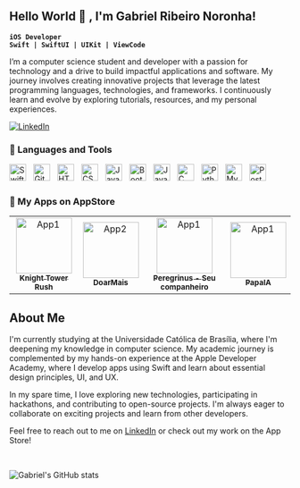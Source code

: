## Hello World 👋 , I'm Gabriel Ribeiro Noronha!

**`iOS Developer`** <br>
**`Swift | SwiftUI | UIKit | ViewCode `**


I’m a computer science student and developer with a passion for technology and a drive to build impactful applications and software. My journey involves creating innovative projects that leverage the latest programming languages, technologies, and frameworks. I continuously learn and evolve by exploring tutorials, resources, and my personal experiences.
<!--
**bielr98/bielr98** is a ✨ _special_ ✨ repository because its `README.md` (this file) appears on your GitHub profile.
Here are some ideas to get you started:
-->
[![LinkedIn](https://custom-icon-badges.demolab.com/badge/-LinkedIn-blue?style=for-the-badge&logo=linkedin&logoSource=feather&logoColor=white)](https://www.linkedin.com/in/gabriel-ribeiro-noronha/)

### 🧰 Languages and Tools
<img align="left" alt="Swift" width="30px" style="padding-right:10px;" src="https://cdn.jsdelivr.net/gh/devicons/devicon@latest/icons/swift/swift-original.svg" />
<img align="left" alt="Git" width="30px" style="padding-right:10px;" src="https://cdn.jsdelivr.net/gh/devicons/devicon/icons/git/git-original.svg" />
<img align="left" alt="HTML" width="30px" style="padding-right:10px;" src="https://cdn.jsdelivr.net/gh/devicons/devicon/icons/html5/html5-plain.svg" />
<img align="left" alt="CSS" width="30px" style="padding-right:10px;" src="https://cdn.jsdelivr.net/gh/devicons/devicon/icons/css3/css3-plain.svg" />
<img align="left" alt="JavaScript" width="30px" style="padding-right:10px;" src="https://cdn.jsdelivr.net/gh/devicons/devicon/icons/javascript/javascript-plain.svg" />
<img align="left" alt="BootsTrap" width="30px" style="padding-right:10px;" src="https://cdn.jsdelivr.net/gh/devicons/devicon@latest/icons/bootstrap/bootstrap-original.svg"/>
<img align="left" alt="Java" width="30px" style="padding-right:10px;" src="https://cdn.jsdelivr.net/gh/devicons/devicon/icons/java/java-original.svg"/>
<img align="left" alt="C" width="30px" style="padding-right:10px;" src="https://cdn.jsdelivr.net/gh/devicons/devicon/icons/c/c-original.svg"/>
<img align="left" alt="Python" width="30px" style="padding-right:10px;" src="https://cdn.jsdelivr.net/gh/devicons/devicon/icons/python/python-original.svg"/>
<img align="left" alt="MySQL" width="30px" style="padding-right:10px;" src="https://cdn.jsdelivr.net/gh/devicons/devicon/icons/mysql/mysql-original.svg"/>
<img align="left" alt="PostgreSQL" width="30px" style="padding-right:10px;" src="https://cdn.jsdelivr.net/gh/devicons/devicon/icons/postgresql/postgresql-original.svg"/>
<br>
<br>

### 📲 My Apps on AppStore

<table>
  <tr>
    <td align="center">
      <a href="https://apps.apple.com/br/app/knight-tower-rush/id6451394734">
        <img src="https://is1-ssl.mzstatic.com/image/thumb/Purple126/v4/60/7c/a8/607ca872-1b0e-02c0-0a46-a09152c8094b/AppIcon-1x_U007ephone-0-85-220.jpeg/246x0w.webp" width="100px;" alt="App1"/><br />
        <sub><b>Knight Tower Rush</b></sub>
      </a>
    </td>
    <td align="center">
      <a href="https://apps.apple.com/br/app/doarmais/id6470676984">
        <img src="https://is1-ssl.mzstatic.com/image/thumb/Purple116/v4/75/7d/52/757d5259-b6e5-9e23-ebe4-4abd26fb118c/AppIcon-0-0-1x_U007emarketing-0-7-0-sRGB-85-220.png/246x0w.webp" width="100px;" alt="App2"/><br />
        <sub><b>DoarMais</b></sub>
      </a>
    </td>
        <td align="center">
      <a href="https://apps.apple.com/br/app/peregrinus/id6717613991?l=en-GB">
        <img src="https://is1-ssl.mzstatic.com/image/thumb/Purple211/v4/dd/c8/0e/ddc80e2c-8242-7710-1ef8-d13027ada284/AppIcon-0-1x_U007ephone-0-1-85-220-0.png/246x0w.webp" width="100px;" alt="App1"/><br />
        <sub><b>Peregrinus - Seu companheiro </b></sub>
      </a>
    </td>
        <td align="center">
      <a href="https://apps.apple.com/br/app/papaia/id6483535998?l=en-GB">
        <img src="https://is1-ssl.mzstatic.com/image/thumb/Purple221/v4/73/45/6e/73456e70-a17a-5a8a-0d87-5671d59013a8/AppIcon-0-0-1x_U007ephone-0-0-85-220.png/246x0w.webp" width="100px;" alt="App1"/><br />
        <sub><b>PapaIA</b></sub>
      </a>
    </td>
  </tr>
  <!-- Adicione mais aplicativos conforme necessário -->
</table>


## About Me

I'm currently studying at the Universidade Católica de Brasília, where I'm deepening my knowledge in computer science. My academic journey is complemented by my hands-on experience at the Apple Developer Academy, where I develop apps using Swift and learn about essential design principles, UI, and UX.

In my spare time, I love exploring new technologies, participating in hackathons, and contributing to open-source projects. I'm always eager to collaborate on exciting projects and learn from other developers.

Feel free to reach out to me on [LinkedIn](https://www.linkedin.com/in/gabriel-ribeiro-noronha-97059b154/) or check out my work on the App Store!
  
<br>

![Gabriel's GitHub stats](https://github-readme-stats.vercel.app/api?username=gabrielrdeveloper&show_icons=true&theme=radical)



<!--
- 👯 I’m looking to collaborate on ...
- 🤔 I’m looking for help with ...
- 💬 Ask me about ...
- 📫 How to reach me: ...
- 😄 Pronouns: ...
- ⚡ Fun fact: ...
-->

